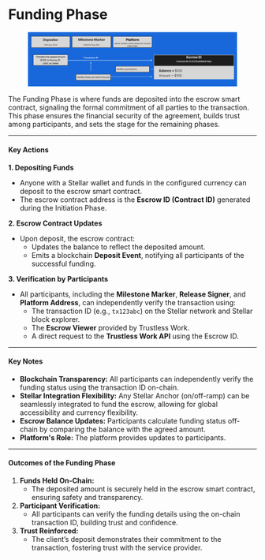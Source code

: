 # Funding Phase

<figure><img src="../../../.gitbook/assets/Funding.png" alt=""><figcaption></figcaption></figure>



The Funding Phase is where funds are deposited into the escrow smart contract, signaling the formal commitment of all parties to the transaction. This phase ensures the financial security of the agreement, builds trust among participants, and sets the stage for the remaining phases.

***

#### **Key Actions**

**1. Depositing Funds**

* Anyone with a Stellar wallet and funds in the configured currency can deposit to the escrow smart contract.
* The escrow contract address is the **Escrow ID (Contract ID)** generated during the Initiation Phase.

**2. Escrow Contract Updates**

* Upon deposit, the escrow contract:
  * Updates the balance to reflect the deposited amount.
  * Emits a blockchain **Deposit Event**, notifying all participants of the successful funding.

**3. Verification by Participants**

* All participants, including the **Milestone Marker**, **Release Signer**, and **Platform Address**, can independently verify the transaction using:
  * The transaction ID (e.g., `tx123abc`) on the Stellar network and Stellar block explorer.
  * The **Escrow Viewer** provided by Trustless Work.
  * A direct request to the **Trustless Work API** using the Escrow ID.

***

#### **Key Notes**

* **Blockchain Transparency:** All participants can independently verify the funding status using the transaction ID on-chain.
* **Stellar Integration Flexibility:** Any Stellar Anchor (on/off-ramp) can be seamlessly integrated to fund the escrow, allowing for global accessibility and currency flexibility.
* **Escrow Balance Updates:** Participants calculate funding status off-chain by comparing the balance with the agreed amount.
* **Platform's Role:** The platform provides updates to participants.

***

#### **Outcomes of the Funding Phase**

1. **Funds Held On-Chain:**
   * The deposited amount is securely held in the escrow smart contract, ensuring safety and transparency.
2. **Participant Verification:**
   * All participants can verify the funding details using the on-chain transaction ID, building trust and confidence.
3. **Trust Reinforced:**
   * The client’s deposit demonstrates their commitment to the transaction, fostering trust with the service provider.
